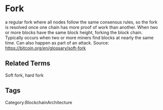 # Fork

a regular fork where all nodes follow the same consensus rules, so the fork
is resolved once one chain has more proof of work than another. When two
or more blocks have the same block height, forking the block chain. Typically
occurs when two or more miners find blocks at nearly the same time. Can also
happen as part of an attack.
Source: https://bitcoin.org/en/glossary/soft-fork

## Related Terms

Soft fork, hard fork

## Tags

Category:BlockchainArchitecture
